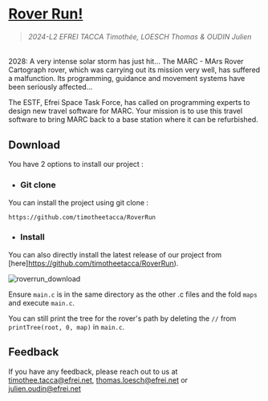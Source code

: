 
# [Rover Run!](https://github.com/timotheetacca/RoverRun)
> ###### 2024-L2 EFREI TACCA Timothée, LOESCH Thomas & OUDIN Julien

2028: A very intense solar storm has just hit... The MARC - MArs Rover Cartograph rover, which was carrying out its mission very well, has suffered a malfunction. Its programming, guidance and movement systems have been seriously affected...

The ESTF, Efrei Space Task Force, has called on programming experts to design new travel software for MARC. Your mission is to use this travel software to bring MARC back to a base station where it can be refurbished.


## Download
You have 2 options to install our project : 
- ### Git clone
You can install the project using git clone :

```
https://github.com/timotheetacca/RoverRun
```

- ### Install

You can also directly install the latest release of our project from [here]https://github.com/timotheetacca/RoverRun).

![roverrun_download](https://github.com/user-attachments/assets/fd7f8b86-abb8-42d0-bb09-34335277fece)


Ensure `main.c` is in the same directory as the other .c files and the fold `maps` and execute `main.c`.


You can still print the tree for the rover's path by deleting the `//` from `printTree(root, 0, map)` in `main.c`.


## Feedback

If you have any feedback, please reach out to us at timothee.tacca@efrei.net, thomas.loesch@efrei.net or julien.oudin@efrei.net
